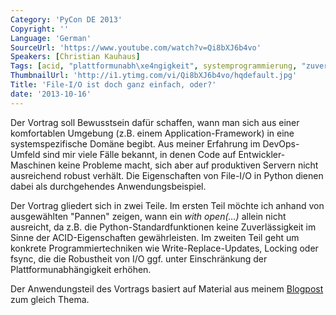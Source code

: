 ```yaml
---
Category: 'PyCon DE 2013'
Copyright: ''
Language: 'German'
SourceUrl: 'https://www.youtube.com/watch?v=Qi8bXJ6b4vo'
Speakers: [Christian Kauhaus]
Tags: [acid, "plattformunabh\xe4ngigkeit", systemprogrammierung, "zuverl\xe4ssigkeit"]
ThumbnailUrl: 'http://i1.ytimg.com/vi/Qi8bXJ6b4vo/hqdefault.jpg'
Title: 'File-I/O ist doch ganz einfach, oder?'
date: '2013-10-16'
---
```

Der Vortrag soll Bewusstsein dafür schaffen, wann man sich aus einer komfortablen Umgebung (z.B. einem Application-Framework) in eine systemspezifische Domäne begibt. Aus meiner Erfahrung im DevOps-Umfeld sind mir viele Fälle bekannt, in denen Code auf Entwickler-Maschinen keine Probleme macht, sich aber auf produktiven Servern nicht ausreichend robust verhält. Die Eigenschaften von File-I/O in Python dienen dabei als durchgehendes Anwendungsbeispiel.

Der Vortrag gliedert sich in zwei Teile. Im ersten Teil möchte ich anhand von ausgewählten "Pannen" zeigen, wann ein *with open(...)* allein nicht ausreicht, da z.B. die Python-Standardfunktionen keine Zuverlässigkeit im Sinne der ACID-Eigenschaften gewährleisten. Im zweiten Teil geht um konkrete Programmiertechniken wie Write-Replace-Updates, Locking oder fsync, die die Robustheit von I/O ggf. unter Einschränkung der Plattformunabhängigkeit erhöhen. 

Der Anwendungsteil des Vortrags basiert auf Material aus meinem [Blogpost](http://blog.gocept.com/2013/07/15/reliable-file-updates-with-python/) zum gleich Thema.
